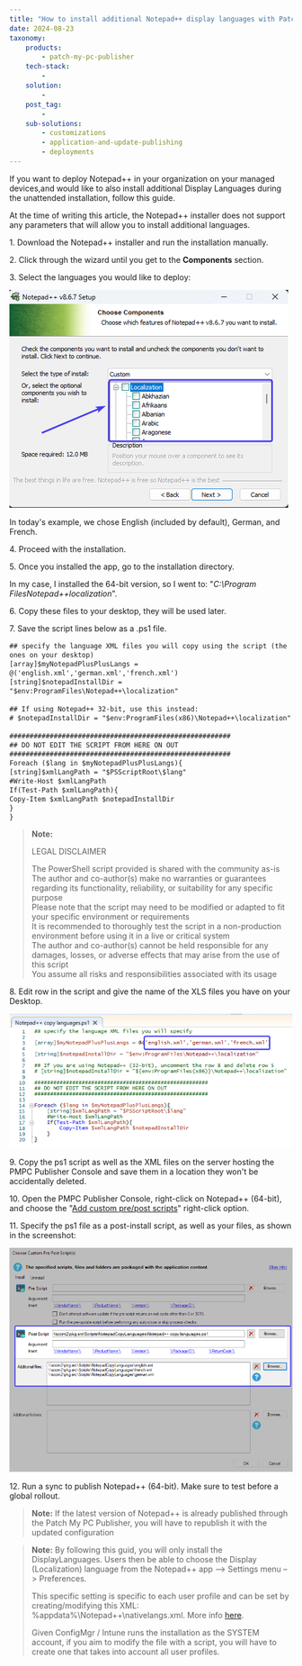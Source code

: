 ```yaml
---
title: "How to install additional Notepad++ display languages with Patch My PC"
date: 2024-08-23
taxonomy:
    products:
        - patch-my-pc-publisher
    tech-stack:
        - 
    solution:
        - 
    post_tag:
        - 
    sub-solutions:
        - customizations
        - application-and-update-publishing
        - deployments
---
```


If you want to deploy Notepad++ in your organization on your managed devices,and would like to also install additional Display Languages during the unattended installation, follow this guide.

At the time of writing this article, the Notepad++ installer does not support any parameters that will allow you to install additional languages.

1\. Download the Notepad++ installer and run the installation manually.

2\. Click through the wizard until you get to the **Components** section.

3\. Select the languages you would like to deploy:

![Notepad++ components](/_images/notepadplusplus1.png "Notepad++ components")

In today's example, we chose English (included by default), German, and French.

4\. Proceed with the installation.

5\. Once you installed the app, go to the installation directory.

In my case, I installed the 64-bit version, so I went to: "_C:\\Program FilesNotepad++localization_".

6\. Copy these files to your desktop, they will be used later.

7\. Save the script lines below as a .ps1 file.

```
## specify the language XML files you will copy using the script (the ones on your desktop)
[array]$myNotepadPlusPlusLangs = @('english.xml','german.xml','french.xml')
[string]$notepadInstallDir = "$env:ProgramFiles\Notepad++\localization"

## If using Notepad++ 32-bit, use this instead:
# $notepadInstallDir = "$env:ProgramFiles(x86)\Notepad++\localization"

#######################################################
## DO NOT EDIT THE SCRIPT FROM HERE ON OUT
#######################################################
Foreach ($lang in $myNotepadPlusPlusLangs){
[string]$xmlLangPath = "$PSScriptRoot\$lang"
#Write-Host $xmlLangPath
If(Test-Path $xmlLangPath){
Copy-Item $xmlLangPath $notepadInstallDir
}
}
```

> **Note:**
> 
> LEGAL DISCLAIMER
> 
> The PowerShell script provided is shared with the community as-is  
> The author and co-author(s) make no warranties or guarantees regarding its functionality, reliability, or suitability for any specific purpose  
> Please note that the script may need to be modified or adapted to fit your specific environment or requirements  
> It is recommended to thoroughly test the script in a non-production environment before using it in a live or critical system  
> The author and co-author(s) cannot be held responsible for any damages, losses, or adverse effects that may arise from the use of this script  
> You assume all risks and responsibilities associated with its usage

8\. Edit row in the script and give the name of the XLS files you have on your Desktop.

![](/_images/notepadplusplus3.png)

9\. Copy the ps1 script as well as the XML files on the server hosting the PMPC Publisher Console and save them in a location they won't be accidentally deleted.

10\. Open the PMPC Publisher Console, right-click on Notepad++ (64-bit), and choose the "[Add custom pre/post scripts](https://patchmypc.com/custom-options-available-for-third-party-updates-and-applications#custom-scripts)" right-click option.

11\. Specify the ps1 file as a post-install script, as well as your files, as shown in the screenshot:

![](/_images/notepadplusplus4.png)

12\. Run a sync to publish Notepad++ (64-bit). Make sure to test before a global rollout.

> **Note:** If the latest version of Notepad++ is already published through the Patch My PC Publisher, you will have to republish it with the updated configuration

> **Note:** By following this guid, you will only install the DisplayLanguages. Users then be able to choose the Display (Localization) language from the Notepad++ app –> Settings menu –> Preferences.
> 
> This specific setting is specific to each user profile and can be set by creating/modifying this XML: %appdata%\\Notepad++\\nativelangs.xml. More info [here](https://npp-user-manual.org/docs/preferences/#general).
> 
> Given ConfigMgr / Intune runs the installation as the SYSTEM account, if you aim to modify the file with a script, you will have to create one that takes into account all user profiles.